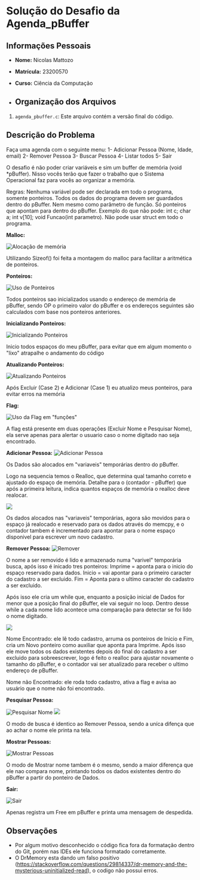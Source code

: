# Solução do Desafio da Agenda_pBuffer

## Informações Pessoais
- **Nome:** Nicolas Mattozo
- **Matrícula:** 23200570
- **Curso:** Ciência da Computação

- ## Organização dos Arquivos
1. `agenda_pbuffer.c`: Este arquivo contém a versão final do código.

## Descrição do Problema
Faça uma agenda com o seguinte menu:
1- Adicionar Pessoa (Nome, Idade, email)
2- Remover Pessoa
3- Buscar Pessoa
4- Listar todos
5- Sair

O desafio é não poder criar variáveis e sim um buffer de memória (void *pBuffer). Nisso vocês terão que fazer o trabalho que o Sistema Operacional faz para vocês ao organizar a memória.

Regras:
Nenhuma variável pode ser declarada em todo o programa, somente ponteiros. Todos os dados do programa devem ser guardados dentro do pBuffer.
Nem mesmo como parâmetro de função. Só ponteiros que apontam para dentro do pBuffer.
Exemplo do que não pode: int c; char a; int v[10];  void Funcao(int parametro).
Não pode usar struct em todo o programa.


**Malloc:**

![Alocação de memória](malloc.png)

Utilizando Sizeof() foi feita a montagem do malloc para facilitar a aritmética de ponteiros.

**Ponteiros:**

![Uso de Ponteiros](ponteiros.png)

Todos ponteiros sao inicializados usando o endereço de memória de pBuffer, sendo OP o primeiro valor do pBuffer e os endereços seguintes são calculados com base nos ponteiros anteriores.

**Inicializando Ponteiros:**

![Inicializando Ponteiros](Inicializando.png)

Inicio todos espaços do meu pBuffer, para evitar que em algum momento o "lixo" atrapalhe o andamento do código

**Atualizando Ponteiros:**

![Atualizando Ponteiros](atualiza.png)

Após Excluir (Case 2) e Adicionar (Case 1) eu atualizo meus ponteiros, para evitar erros na memória

 **Flag:**

![Uso da Flag em "funções"](flag.png)

A flag está presente em duas operações (Excluir Nome e Pesquisar Nome), ela serve apenas para alertar o usuario caso o nome digitado nao seja encontrado.


**Adicionar Pessoa:**
![Adicionar Pessoa](case1-1.png)

Os Dados são alocados em "variaveis" temporárias dentro do pBuffer.

Logo na sequencia temos o Realloc, que determina qual tamanho correto e ajustado do espaço de memória. Detalhe para o (contador - pBuffer) que após a primeira leitura, indica quantos espaços de memória o realloc deve realocar.

![](case1-2.png)

Os dados alocados nas "variaveis" temporárias, agora são movidos para o espaço já realocado e reservado para os dados através do memcpy, e o contador tambem é incrementado para apontar para o nome espaço disponivel para escrever um novo cadastro.

**Remover Pessoa:**
![Remover](case2-1.png)

O nome a ser removido é lido e armazenado numa "varivel" temporária busca, após isso é inicado tres ponteiros:
Imprime = aponta para o inicio do espaço reservado para dados.
Inicio = vai apontar para o primeiro caracter do cadastro a ser excluido.
Fim = Aponta para o ultímo caracter do cadastro a ser excluido.

Após isso ele cria um while que, enquanto a posição inicial de Dados for menor que a posição final do pBuffer, ele vai seguir no loop.
Dentro desse while a cada nome lido acontece uma comparação para detectar se foi lido o nome digitado.

![](case2-2.png)

Nome Encontrado: ele lê todo cadastro, arruma os ponteiros de Inicio e Fim, cria um Novo ponteiro como auxiliar que aponta para Imprime.
Após isso ele move todos os dados existentes depois do final do cadastro a ser excluido para sobreescrever, logo é feito o realloc para ajustar novamente o tamanho do pBuffer, e o contador vai ser atualizado para receber o ultimo endereço de pBuffer.

Nome não Encontrado: ele roda todo cadastro, ativa a flag e avisa ao usuário que o nome não foi encontrado.

**Pesquisar Pessoa:**

![Pesquisar Nome](case3-1.png)
![](case3-2.png)

O modo de busca é identico ao Remover Pessoa, sendo a uníca difença que ao achar o nome ele printa na tela.

**Mostrar Pessoas:**

![Mostrar Pessoas](case4-1.png)

O modo de Mostrar nome tambem é o mesmo, sendo a maior diferença que ele nao compara nome, printando todos os dados existentes dentro do pBuffer a partir do ponteiro de Dados.


**Sair:**

![Sair](case5-1.png)

Apenas registra um Free em pBuffer e printa uma mensagem de despedida.


## Observações
- Por algum motivo desconhecido o código fica fora da formatação dentro do Git, porém nas IDEs ele funciona formatado corretamente.
- O DrMemory esta dando um falso positivo (https://stackoverflow.com/questions/29814337/dr-memory-and-the-mysterious-uninitialized-read), o codigo não possui erros.
